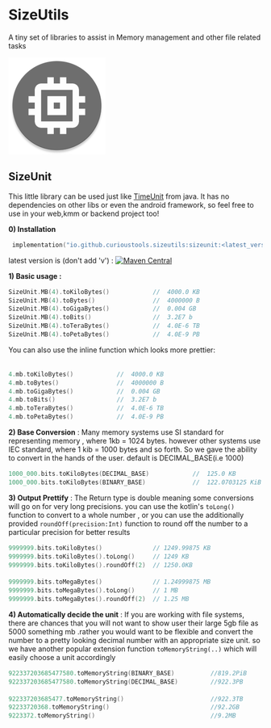# SizeUtils 
A tiny set of libraries to assist in Memory management and other file related tasks

![](app/src/main/res/mipmap-xxxhdpi/ic_launcher_round.png)


## SizeUnit

This little library can be used just like [TimeUnit](https://docs.oracle.com/javase/8/docs/api/java/util/concurrent/TimeUnit.html) from java. It has no dependencies on other libs or even the android framework, so feel free to use in your web,kmm or backend project too!

**0) Installation**

```kotlin
 implementation("io.github.curioustools.sizeutils:sizeunit:<latest_version>")
```
latest version is (don't add 'v') : [![Maven Central](https://img.shields.io/maven-central/v/io.github.curioustools.sizeutils/sizeunit)](https://mvnrepository.com/artifact/io.github.curioustools.sizeutils/sizeunit/1.0.0)



**1) Basic usage :** 

```kotlin
SizeUnit.MB(4).toKiloBytes()            //  4000.0 KB
SizeUnit.MB(4).toBytes()                //  4000000 B
SizeUnit.MB(4).toGigaBytes()            //  0.004 GB
SizeUnit.MB(4).toBits()                 //  3.2E7 b 
SizeUnit.MB(4).toTeraBytes()            //  4.0E-6 TB
SizeUnit.MB(4).toPetaBytes()            //  4.0E-9 PB
```

You can also use the inline function which looks more prettier: 

```kotlin

4.mb.toKiloBytes()            //  4000.0 KB
4.mb.toBytes()                //  4000000 B
4.mb.toGigaBytes()            //  0.004 GB
4.mb.toBits()                 //  3.2E7 b 
4.mb.toTeraBytes()            //  4.0E-6 TB
4.mb.toPetaBytes()            //  4.0E-9 PB
```

**2) Base Conversion** : Many memory systems use  SI standard for representing memory , where 1kb = 1024 bytes. however other systems use IEC standard, where  1 kib = 1000 bytes and so forth. So we gave the ability to convert in the hands of the user. default is DECIMAL_BASE(i.e 1000)


```kotlin
1000_000.bits.toKiloBytes(DECIMAL_BASE)            //  125.0 KB
1000_000.bits.toKiloBytes(BINARY_BASE)             //  122.0703125 KiB
```

**3) Output Prettify** : The Return type is  double meaning some conversions will go on for very long precisions. you can use the kotlin's `toLong()` function to convert to a whole number , or you can use the additionally provided `roundOff(precision:Int)` function to round off the number to a particular precision for better results

```kotlin
9999999.bits.toKiloBytes()              // 1249.99875 KB
9999999.bits.toKiloBytes().toLong()     // 1249 KB
9999999.bits.toKiloBytes().roundOff(2)  // 1250.0KB

9999999.bits.toMegaBytes()              // 1.24999875 MB
9999999.bits.toMegaBytes().toLong()     // 1 MB
9999999.bits.toMegaBytes().roundOff(2)  // 1.25 MB
```

**4) Automatically decide the unit** : If you are working with file systems, there are chances that you will not want to show user their large 5gb file as 5000 something mb .rather you would want to be flexible and convert the number to a pretty looking decimal number with an appropriate size unit. so we have another popular extension function `toMemoryString(..)` which will easily choose a unit accordingly

```kotlin
922337203685477580.toMemoryString(BINARY_BASE)          //819.2PiB
922337203685477580.toMemoryString(DECIMAL_BASE)         //922.3PB

922337203685477.toMemoryString()                        //922.3TB
92233720368.toMemoryString()                            //92.2GB
9223372.toMemoryString()                                //9.2MB



```
